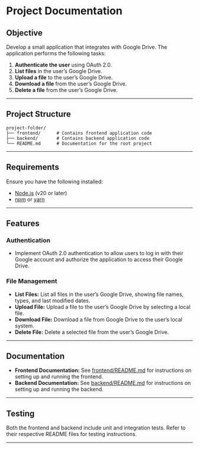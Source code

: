 # Project Documentation

## Objective

Develop a small application that integrates with Google Drive. The application performs the following tasks:

1. **Authenticate the user** using OAuth 2.0.
2. **List files** in the user’s Google Drive.
3. **Upload a file** to the user’s Google Drive.
4. **Download a file** from the user’s Google Drive.
5. **Delete a file** from the user’s Google Drive.

---

## Project Structure

```
project-folder/
├── frontend/      # Contains frontend application code
├── backend/       # Contains backend application code
└── README.md      # Documentation for the root project
```

---

## Requirements

Ensure you have the following installed:

-   [Node.js](https://nodejs.org/) (v20 or later)
-   [npm](https://www.npmjs.com/) or [yarn](https://yarnpkg.com/)

---

## Features

### Authentication
- Implement OAuth 2.0 authentication to allow users to log in with their Google account and authorize the application to access their Google Drive.

### File Management
- **List Files:** List all files in the user’s Google Drive, showing file names, types, and last modified dates.
- **Upload File:** Upload a file to the user’s Google Drive by selecting a local file.
- **Download File:** Download a file from Google Drive to the user’s local system.
- **Delete File:** Delete a selected file from the user’s Google Drive.

---

## Documentation
- **Frontend Documentation:** See [frontend/README.md](frontend/README.md) for instructions on setting up and running the frontend.
- **Backend Documentation:** See [backend/README.md](backend/README.md) for instructions on setting up and running the backend.

---

## Testing

Both the frontend and backend include unit and integration tests. Refer to their respective README files for testing instructions.

---

